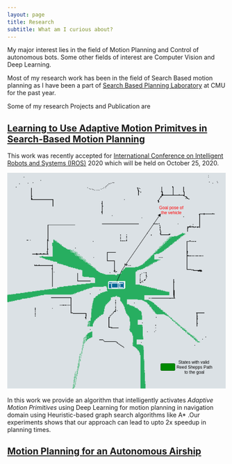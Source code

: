 ```yaml
---
layout: page
title: Research
subtitle: What am I curious about?
---
```


My major interest lies in the field of Motion Planning and Control of autonomous bots. Some other fields of interest are Computer Vision and Deep Learning. <br/>

Most of my research work has been in the field of Search Based motion planning as I have been a part of [Search Based Planning Laboratory](https://www.ri.cmu.edu/robotics-groups/search-based-planning-laboratory/) at CMU for the past year.

Some of my research Projects and Publication are

## **[Learning to Use Adaptive Motion Primitves in Search-Based Motion Planning](research/iros2020/iros_2020.md)**

This work was recently accepted for [International Conference on Intelligent Robots and Systems (IROS)](https://www.iros2020.org/) 2020 which will be held on October 25, 2020. 

<img src="/research/iros2020/intro.png" alt="hi" class="inline"/>


In this work we provide an algorithm that intelligently activates *Adaptive Motion Primitives* using Deep Learning for motion planning in navigation domain using Heuristic-based graph search algorithms like A* .Our experiments shows that our approach can lead to upto 2x speedup in planning times.


## **[Motion Planning for an Autonomous Airship]()**


